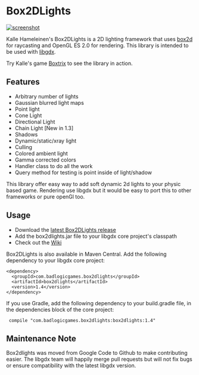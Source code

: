 # Box2DLights
[![screenshot](http://img.youtube.com/vi/lfT8ajGbzk0/0.jpg)](http://www.youtube.com/watch?v=lfT8ajGbzk0)

Kalle Hameleinen's Box2DLights is a 2D lighting framework that uses [box2d](http://box2d.org/) for raycasting and OpenGL ES 2.0 for rendering. This library is intended to be used with [libgdx](http://libgdx.com).

Try Kalle's game [Boxtrix](https://market.android.com/details?id=boxtrix.android) to see the library in action.

## Features

 * Arbitrary number of lights
 * Gaussian blurred light maps
 * Point light
 * Cone Light
 * Directional Light
 * Chain Light [New in 1.3]
 * Shadows
 * Dynamic/static/xray light
 * Culling
 * Colored ambient light
 * Gamma corrected colors
 * Handler class to do all the work
 * Query method for testing is point inside of light/shadow

This library offer easy way to add soft dynamic 2d lights to your physic based game. Rendering use libgdx but it would be easy to port this to other frameworks or pure openGl too.

## Usage
 * Download the [latest Box2DLights release](http://libgdx.badlogicgames.com/box2dlights/)
 * Add the box2dlights.jar file to your libgdx core project's classpath
 * Check out the [Wiki](https://github.com/libgdx/box2dlights/wiki)

Box2DLights is also available in Maven Central. Add the following dependency to your libgdx core project:

    <dependency>
      <groupId>com.badlogicgames.box2dlights</groupId>
      <artifactId>box2dlights</artifactId>
      <version>1.4</version>
    </dependency>
    
If you use Gradle, add the following dependency to your build.gradle file, in the dependencies block of the core project:

     compile "com.badlogicgames.box2dlights:box2dlights:1.4"

## Maintenance Note
Box2dlights was moved from Google Code to Github to make contributing easier. The libgdx team will happily merge pull requests but will not fix bugs or ensure compatibility with the latest libgdx version.

